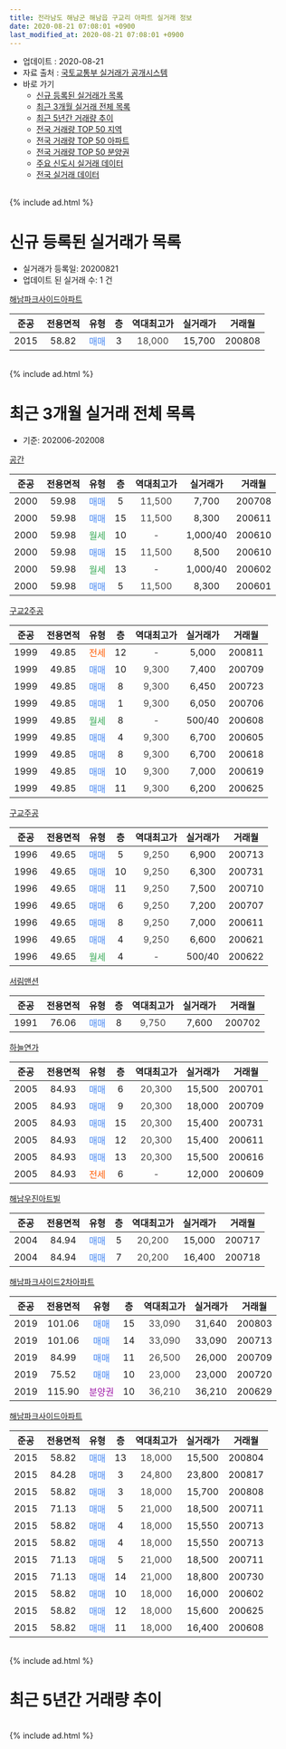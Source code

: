 ```yaml
---
title: 전라남도 해남군 해남읍 구교리 아파트 실거래 정보
date: 2020-08-21 07:08:01 +0900
last_modified_at: 2020-08-21 07:08:01 +0900
---
```


* 업데이트 : 2020-08-21
* 자료 출처 : [국토교통부 실거래가 공개시스템](http://rt.molit.go.kr)
* 바로 가기
    * [신규 등록된 실거래가 목록](#신규-등록된-실거래가-목록)
    * [최근 3개월 실거래 전체 목록](#최근-3개월-실거래-전체-목록)
    * [최근 5년간 거래량 추이](#최근-5년간-거래량-추이)
    * [전국 거래량 TOP 50 지역](https://inasie.github.io/apt-trade-info/최근-3개월-전국에서-가장-거래가-많이-발생한-지역)
    * [전국 거래량 TOP 50 아파트](https://inasie.github.io/apt-trade-info/최근-3개월-전국에서-가장-거래가-많이-발생한-아파트)
    * [전국 거래량 TOP 50 분양권](https://inasie.github.io/apt-trade-info/최근-3개월-전국에서-가장-거래가-많이-발생한-분양권)
    * [주요 신도시 실거래 데이터](https://inasie.github.io/apt-trade-info/주요-신도시)
    * [전국 실거래 데이터](https://inasie.github.io/apt-trade-info/전국)
<br>
{% include ad.html %}
<br>

# 신규 등록된 실거래가 목록
* 실거래가 등록일: 20200821
* 업데이트 된 실거래 수: 1 건


[해남파크사이드아파트](https://search.naver.com/search.naver?query=%EC%A0%84%EB%9D%BC%EB%82%A8%EB%8F%84+%ED%95%B4%EB%82%A8%EA%B5%B0+%ED%95%B4%EB%82%A8%EC%9D%8D+%EA%B5%AC%EA%B5%90%EB%A6%AC+%ED%95%B4%EB%82%A8%ED%8C%8C%ED%81%AC%EC%82%AC%EC%9D%B4%EB%93%9C%EC%95%84%ED%8C%8C%ED%8A%B8)

|준공|전용면적|유형|층|역대최고가|실거래가|거래월|
|:---:|:---:|:---:|:---:|:---:|:---:|:---:|
|2015|58.82|<span style="color:#4285f3">매매</span>|3|<span style="color:#444444">18,000</span>|15,700|200808|


<br>
{% include ad.html %}
<br>

# 최근 3개월 실거래 전체 목록
* 기준: 202006-202008


[공간](https://search.naver.com/search.naver?query=%EC%A0%84%EB%9D%BC%EB%82%A8%EB%8F%84+%ED%95%B4%EB%82%A8%EA%B5%B0+%ED%95%B4%EB%82%A8%EC%9D%8D+%EA%B5%AC%EA%B5%90%EB%A6%AC+%EA%B3%B5%EA%B0%84)

|준공|전용면적|유형|층|역대최고가|실거래가|거래월|
|:---:|:---:|:---:|:---:|:---:|:---:|:---:|
|2000|59.98|<span style="color:#4285f3">매매</span>|5|<span style="color:#444444">11,500</span>|7,700|200708|
|2000|59.98|<span style="color:#4285f3">매매</span>|15|<span style="color:#444444">11,500</span>|8,300|200611|
|2000|59.98|<span style="color:#34a853">월세</span>|10|<span style="color:#444444">-</span>|1,000/40|200610|
|2000|59.98|<span style="color:#4285f3">매매</span>|15|<span style="color:#444444">11,500</span>|8,500|200610|
|2000|59.98|<span style="color:#34a853">월세</span>|13|<span style="color:#444444">-</span>|1,000/40|200602|
|2000|59.98|<span style="color:#4285f3">매매</span>|5|<span style="color:#444444">11,500</span>|8,300|200601|

[구교2주공](https://search.naver.com/search.naver?query=%EC%A0%84%EB%9D%BC%EB%82%A8%EB%8F%84+%ED%95%B4%EB%82%A8%EA%B5%B0+%ED%95%B4%EB%82%A8%EC%9D%8D+%EA%B5%AC%EA%B5%90%EB%A6%AC+%EA%B5%AC%EA%B5%902%EC%A3%BC%EA%B3%B5)

|준공|전용면적|유형|층|역대최고가|실거래가|거래월|
|:---:|:---:|:---:|:---:|:---:|:---:|:---:|
|1999|49.85|<span style="color:#ff5a00">전세</span>|12|<span style="color:#444444">-</span>|5,000|200811|
|1999|49.85|<span style="color:#4285f3">매매</span>|10|<span style="color:#444444">9,300</span>|7,400|200709|
|1999|49.85|<span style="color:#4285f3">매매</span>|8|<span style="color:#444444">9,300</span>|6,450|200723|
|1999|49.85|<span style="color:#4285f3">매매</span>|1|<span style="color:#444444">9,300</span>|6,050|200706|
|1999|49.85|<span style="color:#34a853">월세</span>|8|<span style="color:#444444">-</span>|500/40|200608|
|1999|49.85|<span style="color:#4285f3">매매</span>|4|<span style="color:#444444">9,300</span>|6,700|200605|
|1999|49.85|<span style="color:#4285f3">매매</span>|8|<span style="color:#444444">9,300</span>|6,700|200618|
|1999|49.85|<span style="color:#4285f3">매매</span>|10|<span style="color:#444444">9,300</span>|7,000|200619|
|1999|49.85|<span style="color:#4285f3">매매</span>|11|<span style="color:#444444">9,300</span>|6,200|200625|

[구교주공](https://search.naver.com/search.naver?query=%EC%A0%84%EB%9D%BC%EB%82%A8%EB%8F%84+%ED%95%B4%EB%82%A8%EA%B5%B0+%ED%95%B4%EB%82%A8%EC%9D%8D+%EA%B5%AC%EA%B5%90%EB%A6%AC+%EA%B5%AC%EA%B5%90%EC%A3%BC%EA%B3%B5)

|준공|전용면적|유형|층|역대최고가|실거래가|거래월|
|:---:|:---:|:---:|:---:|:---:|:---:|:---:|
|1996|49.65|<span style="color:#4285f3">매매</span>|5|<span style="color:#444444">9,250</span>|6,900|200713|
|1996|49.65|<span style="color:#4285f3">매매</span>|10|<span style="color:#444444">9,250</span>|6,300|200731|
|1996|49.65|<span style="color:#4285f3">매매</span>|11|<span style="color:#444444">9,250</span>|7,500|200710|
|1996|49.65|<span style="color:#4285f3">매매</span>|6|<span style="color:#444444">9,250</span>|7,200|200707|
|1996|49.65|<span style="color:#4285f3">매매</span>|8|<span style="color:#444444">9,250</span>|7,000|200611|
|1996|49.65|<span style="color:#4285f3">매매</span>|4|<span style="color:#444444">9,250</span>|6,600|200621|
|1996|49.65|<span style="color:#34a853">월세</span>|4|<span style="color:#444444">-</span>|500/40|200622|

[서림맨션](https://search.naver.com/search.naver?query=%EC%A0%84%EB%9D%BC%EB%82%A8%EB%8F%84+%ED%95%B4%EB%82%A8%EA%B5%B0+%ED%95%B4%EB%82%A8%EC%9D%8D+%EA%B5%AC%EA%B5%90%EB%A6%AC+%EC%84%9C%EB%A6%BC%EB%A7%A8%EC%85%98)

|준공|전용면적|유형|층|역대최고가|실거래가|거래월|
|:---:|:---:|:---:|:---:|:---:|:---:|:---:|
|1991|76.06|<span style="color:#4285f3">매매</span>|8|<span style="color:#444444">9,750</span>|7,600|200702|

[하늘연가](https://search.naver.com/search.naver?query=%EC%A0%84%EB%9D%BC%EB%82%A8%EB%8F%84+%ED%95%B4%EB%82%A8%EA%B5%B0+%ED%95%B4%EB%82%A8%EC%9D%8D+%EA%B5%AC%EA%B5%90%EB%A6%AC+%ED%95%98%EB%8A%98%EC%97%B0%EA%B0%80)

|준공|전용면적|유형|층|역대최고가|실거래가|거래월|
|:---:|:---:|:---:|:---:|:---:|:---:|:---:|
|2005|84.93|<span style="color:#4285f3">매매</span>|6|<span style="color:#444444">20,300</span>|15,500|200701|
|2005|84.93|<span style="color:#4285f3">매매</span>|9|<span style="color:#444444">20,300</span>|18,000|200709|
|2005|84.93|<span style="color:#4285f3">매매</span>|15|<span style="color:#444444">20,300</span>|15,400|200731|
|2005|84.93|<span style="color:#4285f3">매매</span>|12|<span style="color:#444444">20,300</span>|15,400|200611|
|2005|84.93|<span style="color:#4285f3">매매</span>|13|<span style="color:#444444">20,300</span>|15,500|200616|
|2005|84.93|<span style="color:#ff5a00">전세</span>|6|<span style="color:#444444">-</span>|12,000|200609|

[해남우진아트빌](https://search.naver.com/search.naver?query=%EC%A0%84%EB%9D%BC%EB%82%A8%EB%8F%84+%ED%95%B4%EB%82%A8%EA%B5%B0+%ED%95%B4%EB%82%A8%EC%9D%8D+%EA%B5%AC%EA%B5%90%EB%A6%AC+%ED%95%B4%EB%82%A8%EC%9A%B0%EC%A7%84%EC%95%84%ED%8A%B8%EB%B9%8C)

|준공|전용면적|유형|층|역대최고가|실거래가|거래월|
|:---:|:---:|:---:|:---:|:---:|:---:|:---:|
|2004|84.94|<span style="color:#4285f3">매매</span>|5|<span style="color:#444444">20,200</span>|15,000|200717|
|2004|84.94|<span style="color:#4285f3">매매</span>|7|<span style="color:#444444">20,200</span>|16,400|200718|

[해남파크사이드2차아파트](https://search.naver.com/search.naver?query=%EC%A0%84%EB%9D%BC%EB%82%A8%EB%8F%84+%ED%95%B4%EB%82%A8%EA%B5%B0+%ED%95%B4%EB%82%A8%EC%9D%8D+%EA%B5%AC%EA%B5%90%EB%A6%AC+%ED%95%B4%EB%82%A8%ED%8C%8C%ED%81%AC%EC%82%AC%EC%9D%B4%EB%93%9C2%EC%B0%A8%EC%95%84%ED%8C%8C%ED%8A%B8)

|준공|전용면적|유형|층|역대최고가|실거래가|거래월|
|:---:|:---:|:---:|:---:|:---:|:---:|:---:|
|2019|101.06|<span style="color:#4285f3">매매</span>|15|<span style="color:#444444">33,090</span>|31,640|200803|
|2019|101.06|<span style="color:#4285f3">매매</span>|14|<span style="color:#444444">33,090</span>|33,090|200713|
|2019|84.99|<span style="color:#4285f3">매매</span>|11|<span style="color:#444444">26,500</span>|26,000|200709|
|2019|75.52|<span style="color:#4285f3">매매</span>|10|<span style="color:#444444">23,000</span>|23,000|200720|
|2019|115.90|<span style="color:#9C11A5">분양권</span>|10|<span style="color:#444444">36,210</span>|36,210|200629|

[해남파크사이드아파트](https://search.naver.com/search.naver?query=%EC%A0%84%EB%9D%BC%EB%82%A8%EB%8F%84+%ED%95%B4%EB%82%A8%EA%B5%B0+%ED%95%B4%EB%82%A8%EC%9D%8D+%EA%B5%AC%EA%B5%90%EB%A6%AC+%ED%95%B4%EB%82%A8%ED%8C%8C%ED%81%AC%EC%82%AC%EC%9D%B4%EB%93%9C%EC%95%84%ED%8C%8C%ED%8A%B8)

|준공|전용면적|유형|층|역대최고가|실거래가|거래월|
|:---:|:---:|:---:|:---:|:---:|:---:|:---:|
|2015|58.82|<span style="color:#4285f3">매매</span>|13|<span style="color:#444444">18,000</span>|15,500|200804|
|2015|84.28|<span style="color:#4285f3">매매</span>|3|<span style="color:#444444">24,800</span>|23,800|200817|
|2015|58.82|<span style="color:#4285f3">매매</span>|3|<span style="color:#444444">18,000</span>|15,700|200808|
|2015|71.13|<span style="color:#4285f3">매매</span>|5|<span style="color:#444444">21,000</span>|18,500|200711|
|2015|58.82|<span style="color:#4285f3">매매</span>|4|<span style="color:#444444">18,000</span>|15,550|200713|
|2015|58.82|<span style="color:#4285f3">매매</span>|4|<span style="color:#444444">18,000</span>|15,550|200713|
|2015|71.13|<span style="color:#4285f3">매매</span>|5|<span style="color:#444444">21,000</span>|18,500|200711|
|2015|71.13|<span style="color:#4285f3">매매</span>|14|<span style="color:#444444">21,000</span>|18,800|200730|
|2015|58.82|<span style="color:#4285f3">매매</span>|10|<span style="color:#444444">18,000</span>|16,000|200602|
|2015|58.82|<span style="color:#4285f3">매매</span>|12|<span style="color:#444444">18,000</span>|15,600|200625|
|2015|58.82|<span style="color:#4285f3">매매</span>|11|<span style="color:#444444">18,000</span>|16,400|200608|


<br>
{% include ad.html %}
<br>

# 최근 5년간 거래량 추이


<div style="width:100%;">
    <canvas id="deal_progress" height="200"></canvas>
</div>

<script>
new Chart(document.getElementById("deal_progress"), {
    type: 'line',
    data: {
        labels: ['201508','201509','201510','201511','201512','201601','201602','201603','201604','201605','201606','201607','201608','201609','201610','201611','201612','201701','201702','201703','201704','201705','201706','201707','201708','201709','201710','201711','201712','201801','201802','201803','201804','201805','201806','201807','201808','201809','201810','201811','201812','201901','201902','201903','201904','201905','201906','201907','201908','201909','201910','201911','201912','202001','202002','202003','202004','202005','202006','202007','202008'],
        datasets: [{
            label: '매매',
            pointRadius: 1,
            data: [16, 10, 13, 10, 14, 4, 8, 21, 12, 5, 8, 14, 6, 3, 7, 6, 7, 10, 12, 13, 8, 12, 8, 10, 10, 10, 11, 15, 10, 15, 13, 7, 11, 6, 12, 12, 8, 9, 11, 9, 6, 7, 8, 14, 11, 14, 13, 11, 23, 19, 17, 16, 21, 10, 24, 15, 13, 17, 15, 22, 4],
            borderColor: "rgba(255, 201, 14, 1)",
            backgroundColor: "rgba(255, 201, 14, 0.5)",
            fill: false,
            lineTension: 0
        },{
            label: '전월세',
            pointRadius: 1,
            data: [2, 5, 4, 2, 3, 6, 0, 4, 1, 4, 4, 4, 2, 3, 1, 2, 2, 1, 3, 2, 2, 1, 2, 1, 4, 0, 2, 2, 5, 2, 5, 1, 1, 4, 2, 1, 3, 1, 4, 1, 2, 6, 3, 5, 2, 3, 1, 6, 10, 42, 41, 10, 16, 9, 20, 8, 4, 2, 5, 0, 1],
            borderColor: "rgba(0, 141, 185, 1)",
            backgroundColor: "rgba(0, 141, 185, 0.5)",
            fill: false,
            lineTension: 0
        }
        ]
    },
    options: {
        responsive: true,
        title: {
            display: false
        },
        tooltips: {
            mode: 'index',
            intersect: false
        },
        hover: {
            mode: 'nearest',
            intersect: true
        },
        scales: {
            xAxes: [{
                display: true,
                scaleLabel: {
                    display: true,
                    labelString: '년/월'
                }
            }],
            yAxes: [{
                display: true,
                ticks: {
                    suggestedMin: 0,
                },
                scaleLabel: {
                    display: true,
                    labelString: '실거래 수'
                }
            }]
        }
    }
});

</script>


<br>
{% include ad.html %}
<br>

